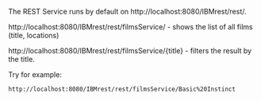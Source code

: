 

The REST Service runs by default on http://localhost:8080/IBMrest/rest/.

http://localhost:8080/IBMrest/rest/filmsService/ - shows the list of all films (title, locations)

http://localhost:8080/IBMrest/rest/filmsService/{title} - filters the result by the title. 

Try for example:

	http://localhost:8080/IBMrest/rest/filmsService/Basic%20Instinct